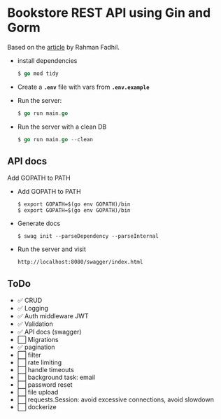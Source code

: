 # Bookstore REST API using Gin and Gorm

Based on the [article](https://blog.logrocket.com/how-to-build-a-rest-api-with-golang-using-gin-and-gorm/) by Rahman Fadhil.

- install dependencies

  ```go
  $ go mod tidy
  ```

- Create a **`.env`** file with vars from **`.env.example`**

- Run the server:

  ```go
  $ go run main.go
  ```

- Run the server with a clean DB

  ```go
  $ go run main.go --clean
  ```

## API docs

Add GOPATH to PATH

- Add GOPATH to PATH

  ```shell
  $ export GOPATH=$(go env GOPATH)/bin
  $ export GOPATH=$(go env GOPATH)/bin
  ```

- Generate docs

  ```shell
  $ swag init --parseDependency --parseInternal
  ```

- Run the server and visit

  ```shell
  http://localhost:8080/swagger/index.html
  ```

## ToDo

- ✅ CRUD
- ✅ Logging
- ✅ Auth middleware JWT
- ✅ Validation
- ✅ API docs (swagger)
- ⬜ Migrations
- ✅ pagination
- ⬜ filter
- ⬜ rate limiting
- ⬜ handle timeouts
- ⬜ background task: email
- ⬜ password reset
- ⬜ file upload
- ⬜ requests.Session: avoid excessive connections, avoid slowdown
- ⬜ dockerize
